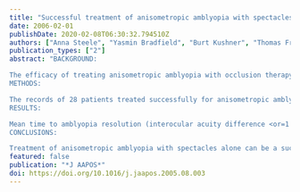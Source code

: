 ```yaml
---
title: "Successful treatment of anisometropic amblyopia with spectacles alone"
date: 2006-02-01
publishDate: 2020-02-08T06:30:32.794510Z
authors: ["Anna Steele", "Yasmin Bradfield", "Burt Kushner", "Thomas France", "Michael Struck", "Ronald Gangnon"]
publication_types: ["2"]
abstract: "BACKGROUND:

The efficacy of treating anisometropic amblyopia with occlusion therapy is well known. However, this form of treatment can be associated with risks. Spectacle correction alone may be a successful and underutilized form of treatment.
METHODS:

The records of 28 patients treated successfully for anisometropic amblyopia with glasses alone were reviewed. Age, initial visual acuity and stereoacuity, and nature of anisometropia were analyzed to assess associations with time required for resolution, final visual acuity, and stereoacuity. Incidence of amblyopia recurrence and results of subsequent treatment, including patching, were also studied.
RESULTS:

Mean time to amblyopia resolution (interocular acuity difference <or=1 line) was 5.8 months (range 2 to 15 months). Worse best corrected initial visual acuity was associated with longer time to resolution (Spearman's rho = 0.37, P = 0.05), while age, initial stereoacuity, amount, and type of anisometropia were not (P = 0.43, 0.68, 0.26, 0.47, respectively). None of the astigmatic or myopic patients achieved visual acuity of 20/20 in the amblyopic eye, while seven (39%) of the hyperopic patients did. This difference was significant (P = 0.03). Better initial stereoacuity predicted good final stereoacuity (P = 0.01). Only four (14%) patients developed amblyopia recurrence over an average follow-up period of 1.7 years. All were successfully treated with updated spectacles or patching.
CONCLUSIONS:

Treatment of anisometropic amblyopia with spectacles alone can be a successful option. Patients treated with spectacles alone may experience a lower amblyopia recurrence rate than those treated with occlusion therapy."
featured: false
publication: "*J AAPOS*"
doi: https://doi.org/10.1016/j.jaapos.2005.08.003
---
```


